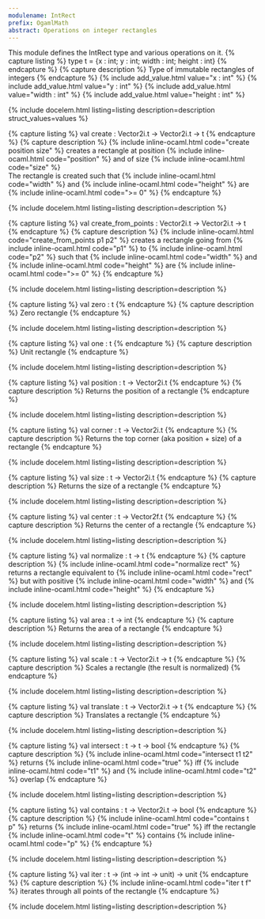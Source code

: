 ```yaml
---
modulename: IntRect 
prefix: OgamlMath
abstract: Operations on integer rectangles
---
```



This module defines the IntRect type and various operations on it.
{% capture listing %}
type t = {x : int; y : int; width : int; height : int}
{% endcapture %}
{% capture description %}
Type of immutable rectangles of integers
{% endcapture %}
{% include add_value.html value="x : int" %}
{% include add_value.html value="y : int" %}
{% include add_value.html value="width : int" %}
{% include add_value.html value="height : int" %}

{% include docelem.html listing=listing description=description struct_values=values  %}

{% capture listing %}
val create : Vector2i.t -> Vector2i.t -> t
{% endcapture %}
{% capture description %}
{% include inline-ocaml.html code="create position size" %} creates a rectangle at position {% include inline-ocaml.html code="position" %} and
 of size {% include inline-ocaml.html code="size" %}<br/>
 The rectangle is created such that {% include inline-ocaml.html code="width" %} and {% include inline-ocaml.html code="height" %} are {% include inline-ocaml.html code=">= 0" %}
{% endcapture %}

{% include docelem.html listing=listing description=description   %}

{% capture listing %}
val create_from_points : Vector2i.t -> Vector2i.t -> t
{% endcapture %}
{% capture description %}
{% include inline-ocaml.html code="create_from_points p1 p2" %} creates a rectangle going from {% include inline-ocaml.html code="p1" %} to {% include inline-ocaml.html code="p2" %} 
 such that {% include inline-ocaml.html code="width" %} and {% include inline-ocaml.html code="height" %} are {% include inline-ocaml.html code=">= 0" %}
{% endcapture %}

{% include docelem.html listing=listing description=description   %}

{% capture listing %}
val zero : t
{% endcapture %}
{% capture description %}
Zero rectangle
{% endcapture %}

{% include docelem.html listing=listing description=description   %}

{% capture listing %}
val one : t
{% endcapture %}
{% capture description %}
Unit rectangle
{% endcapture %}

{% include docelem.html listing=listing description=description   %}

{% capture listing %}
val position : t -> Vector2i.t
{% endcapture %}
{% capture description %}
Returns the position of a rectangle
{% endcapture %}

{% include docelem.html listing=listing description=description   %}

{% capture listing %}
val corner : t -> Vector2i.t
{% endcapture %}
{% capture description %}
Returns the top corner (aka position + size) of a rectangle
{% endcapture %}

{% include docelem.html listing=listing description=description   %}

{% capture listing %}
val size : t -> Vector2i.t
{% endcapture %}
{% capture description %}
Returns the size of a rectangle
{% endcapture %}

{% include docelem.html listing=listing description=description   %}

{% capture listing %}
val center : t -> Vector2f.t
{% endcapture %}
{% capture description %}
Returns the center of a rectangle
{% endcapture %}

{% include docelem.html listing=listing description=description   %}

{% capture listing %}
val normalize : t -> t
{% endcapture %}
{% capture description %}
{% include inline-ocaml.html code="normalize rect" %} returns a rectangle equivalent to {% include inline-ocaml.html code="rect" %} but with
positive {% include inline-ocaml.html code="width" %} and {% include inline-ocaml.html code="height" %}
{% endcapture %}

{% include docelem.html listing=listing description=description   %}

{% capture listing %}
val area : t -> int
{% endcapture %}
{% capture description %}
Returns the area of a rectangle
{% endcapture %}

{% include docelem.html listing=listing description=description   %}

{% capture listing %}
val scale : t -> Vector2i.t -> t
{% endcapture %}
{% capture description %}
Scales a rectangle (the result is normalized)
{% endcapture %}

{% include docelem.html listing=listing description=description   %}

{% capture listing %}
val translate : t -> Vector2i.t -> t
{% endcapture %}
{% capture description %}
Translates a rectangle
{% endcapture %}

{% include docelem.html listing=listing description=description   %}

{% capture listing %}
val intersect : t -> t -> bool
{% endcapture %}
{% capture description %}
{% include inline-ocaml.html code="intersect t1 t2" %} returns {% include inline-ocaml.html code="true" %} iff {% include inline-ocaml.html code="t1" %} and {% include inline-ocaml.html code="t2" %} overlap
{% endcapture %}

{% include docelem.html listing=listing description=description   %}

{% capture listing %}
val contains : t -> Vector2i.t -> bool
{% endcapture %}
{% capture description %}
{% include inline-ocaml.html code="contains t p" %} returns {% include inline-ocaml.html code="true" %} iff the rectangle {% include inline-ocaml.html code="t" %} contains {% include inline-ocaml.html code="p" %}
{% endcapture %}

{% include docelem.html listing=listing description=description   %}

{% capture listing %}
val iter : t -> (int -> int -> unit) -> unit
{% endcapture %}
{% capture description %}
{% include inline-ocaml.html code="iter t f" %} iterates through all points of the rectangle
{% endcapture %}

{% include docelem.html listing=listing description=description   %}

